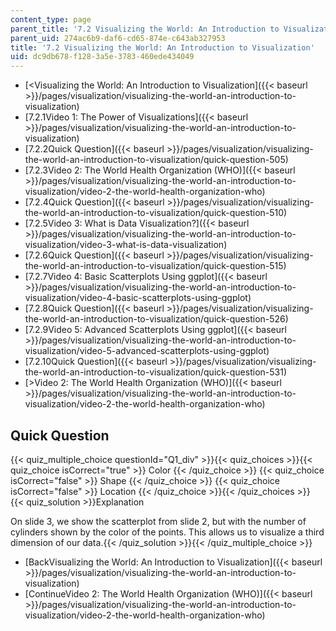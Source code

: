 ```yaml
---
content_type: page
parent_title: '7.2 Visualizing the World: An Introduction to Visualization'
parent_uid: 274ac6b9-daf6-cd65-874e-c643ab327953
title: '7.2 Visualizing the World: An Introduction to Visualization'
uid: dc9db678-f128-3a5e-3783-460ede434049
---
```


*   [\<Visualizing the World: An Introduction to Visualization]({{< baseurl >}}/pages/visualization/visualizing-the-world-an-introduction-to-visualization)
*   [7.2.1Video 1: The Power of Visualizations]({{< baseurl >}}/pages/visualization/visualizing-the-world-an-introduction-to-visualization)
*   [7.2.2Quick Question]({{< baseurl >}}/pages/visualization/visualizing-the-world-an-introduction-to-visualization/quick-question-505)
*   [7.2.3Video 2: The World Health Organization (WHO)]({{< baseurl >}}/pages/visualization/visualizing-the-world-an-introduction-to-visualization/video-2-the-world-health-organization-who)
*   [7.2.4Quick Question]({{< baseurl >}}/pages/visualization/visualizing-the-world-an-introduction-to-visualization/quick-question-510)
*   [7.2.5Video 3: What is Data Visualization?]({{< baseurl >}}/pages/visualization/visualizing-the-world-an-introduction-to-visualization/video-3-what-is-data-visualization)
*   [7.2.6Quick Question]({{< baseurl >}}/pages/visualization/visualizing-the-world-an-introduction-to-visualization/quick-question-515)
*   [7.2.7Video 4: Basic Scatterplots Using ggplot]({{< baseurl >}}/pages/visualization/visualizing-the-world-an-introduction-to-visualization/video-4-basic-scatterplots-using-ggplot)
*   [7.2.8Quick Question]({{< baseurl >}}/pages/visualization/visualizing-the-world-an-introduction-to-visualization/quick-question-526)
*   [7.2.9Video 5: Advanced Scatterplots Using ggplot]({{< baseurl >}}/pages/visualization/visualizing-the-world-an-introduction-to-visualization/video-5-advanced-scatterplots-using-ggplot)
*   [7.2.10Quick Question]({{< baseurl >}}/pages/visualization/visualizing-the-world-an-introduction-to-visualization/quick-question-531)
*   [\>Video 2: The World Health Organization (WHO)]({{< baseurl >}}/pages/visualization/visualizing-the-world-an-introduction-to-visualization/video-2-the-world-health-organization-who)

Quick Question
--------------

{{< quiz_multiple_choice questionId="Q1_div" >}}{{< quiz_choices >}}{{< quiz_choice isCorrect="true" >}}&nbsp;Color&nbsp;{{< /quiz_choice >}}
{{< quiz_choice isCorrect="false" >}}&nbsp;Shape&nbsp;{{< /quiz_choice >}}
{{< quiz_choice isCorrect="false" >}}&nbsp;Location&nbsp;{{< /quiz_choice >}}{{< /quiz_choices >}}
{{< quiz_solution >}}Explanation

On slide 3, we show the scatterplot from slide 2, but with the number of cylinders shown by the color of the points. This allows us to visualize a third dimension of our data.{{< /quiz_solution >}}{{< /quiz_multiple_choice >}}

*   [BackVisualizing the World: An Introduction to Visualization]({{< baseurl >}}/pages/visualization/visualizing-the-world-an-introduction-to-visualization)
*   [ContinueVideo 2: The World Health Organization (WHO)]({{< baseurl >}}/pages/visualization/visualizing-the-world-an-introduction-to-visualization/video-2-the-world-health-organization-who)